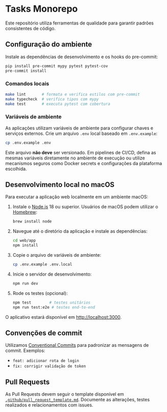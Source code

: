 # Tasks Monorepo

Este repositório utiliza ferramentas de qualidade para garantir padrões consistentes de código.

## Configuração do ambiente

Instale as dependências de desenvolvimento e os hooks do pre-commit:

```bash
pip install pre-commit mypy pytest pytest-cov
pre-commit install
```

### Comandos locais

```bash
make lint       # formata e verifica estilos com pre-commit
make typecheck  # verifica tipos com mypy
make test       # executa pytest com cobertura
```

### Variáveis de ambiente

As aplicações utilizam variáveis de ambiente para configurar chaves e serviços externos.
Crie um arquivo `.env` local baseado em `.env.example`:

```bash
cp .env.example .env
```

Este arquivo **não deve** ser versionado. Em pipelines de CI/CD, defina as mesmas
variáveis diretamente no ambiente de execução ou utilize mecanismos seguros como
Docker secrets e configurações da plataforma escolhida.

## Desenvolvimento local no macOS

Para executar a aplicação web localmente em um ambiente macOS:

1. Instale o [Node.js](https://nodejs.org/) 18 ou superior. Usuários de macOS podem utilizar o [Homebrew](https://brew.sh/):

   ```bash
   brew install node
   ```

2. Navegue até o diretório da aplicação e instale as dependências:

   ```bash
   cd web/app
   npm install
   ```

3. Copie o arquivo de variáveis de ambiente:

   ```bash
   cp .env.example .env.local
   ```

4. Inicie o servidor de desenvolvimento:

   ```bash
   npm run dev
   ```

5. Rode os testes (opcional):

   ```bash
   npm test        # testes unitários
   npm run test:e2e # testes end-to-end
   ```

O aplicativo estará disponível em [http://localhost:3000](http://localhost:3000).

## Convenções de commit

Utilizamos [Conventional Commits](https://www.conventionalcommits.org/) para padronizar as mensagens de commit.
Exemplos:

- `feat: adicionar rota de login`
- `fix: corrigir validação de token`

## Pull Requests

As Pull Requests devem seguir o template disponível em [`.github/pull_request_template.md`](.github/pull_request_template.md).
Documente as alterações, testes realizados e relacionamentos com issues.
